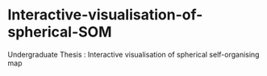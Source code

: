 # Interactive-visualisation-of-spherical-SOM
Undergraduate Thesis : Interactive visualisation of spherical self-organising map

